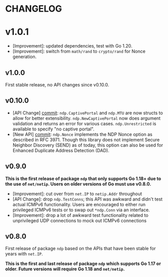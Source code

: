 # CHANGELOG

# v1.0.1

- [Improvement]: updated dependencies, test with Go 1.20.
- [Improvement]: switch from `math/rand` to `crypto/rand` for Nonce generation.

## v1.0.0

First stable release, no API changes since v0.10.0.

## v0.10.0

- [API Change]
  [commit](https://github.com/mdlayher/ndp/commit/0e153112a3ae254e05f4e55afdb684da0712d5c9):
  `ndp.CaptivePortal` and `ndp.MTU` are now structs to allow for better
  extensibility. `ndp.NewCaptivePortal` now does argument validation and returns
  an error for various cases. `ndp.Unrestricted` is available to specify "no
  captive portal".
- [New API]
  [commit](https://github.com/mdlayher/ndp/commit/7d558c930180892ed63e3213bb45bc62c71b6fa5):
  `ndp.Nonce` implements the NDP Nonce option as described in RFC 3971. Though
  this library does not implement Secure Neighbor Discovery (SEND) as of today,
  this option can also be used for Enhanced Duplicate Address Detection (DAD).

## v0.9.0

**This is the first release of package `ndp` that only supports Go 1.18+ due to
the use of `net/netip`. Users on older versions of Go must use v0.8.0.**

- [Improvement]: cut over from `net.IP` to `netip.Addr` throughout
- [API Change]: drop `ndp.TestConns`; this API was awkward and didn't test
  actual ICMPv6 functionality. Users are encouraged to either run privileged
  ICMPv6 tests or to swap out `*ndp.Conn` via an interface.
- [Improvement]: drop a lot of awkward test functionality related to
  unprivileged UDP connections to mock out ICMPv6 connections

## v0.8.0

First release of package `ndp` based on the APIs that have been stable for years
with `net.IP`.

**This is the first and last release of package `ndp` which supports Go 1.17 or
older. Future versions will require Go 1.18 and `net/netip`.**
